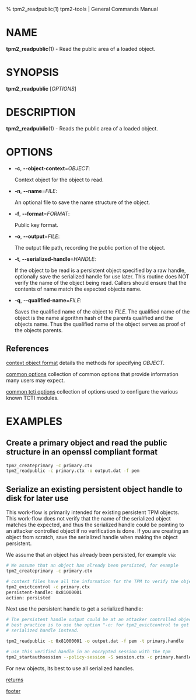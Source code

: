 % tpm2_readpublic(1) tpm2-tools | General Commands Manual

# NAME

**tpm2_readpublic**(1) - Read the public area of a loaded object.

# SYNOPSIS

**tpm2_readpublic** [*OPTIONS*]

# DESCRIPTION

**tpm2_readpublic**(1) - Reads the public area of a loaded object.

# OPTIONS

  * **-c**, **\--object-context**=_OBJECT_:

    Context object for the object to read.

  * **-n**, **\--name**=_FILE_:

    An optional file to save the name structure of the object.

  * **-f**, **\--format**=_FORMAT_:

    Public key format.

  * **-o**, **\--output**=_FILE_:

    The output file path, recording the public portion of the object.

  * **-t**, **\--serialized-handle**=_HANDLE_:

    If the object to be read is a persistent object specified by a raw handle,
    optionally save the serialized handle for use later. This routine does NOT verify the name of the object being read. Callers should ensure that the
    contents of name match the expected objects name.

  * **-q**, **\--qualified-name**=_FILE_:

    Saves the qualified name of the object to _FILE_. The qualified name of the object is the name algorithm hash of
    the parents qualified and the objects name. Thus the qualified name of the object serves as proof of the objects
    parents.

## References

[context object format](common/ctxobj.md) details the methods for specifying
_OBJECT_.

[common options](common/options.md) collection of common options that provide
information many users may expect.

[common tcti options](common/tcti.md) collection of options used to configure
the various known TCTI modules.
# EXAMPLES

## Create a primary object and read the public structure in an openssl compliant format
```bash
tpm2_createprimary -c primary.ctx
tpm2_readpublic -c primary.ctx -o output.dat -f pem
```

## Serialize an existing persistent object handle to disk for later use

This work-flow is primarily intended for existing persistent TPM objects. This
work-flow does not verify that the name of the serialized object matches the
expected, and thus the serialized handle could be pointing to an attacker
controlled object if no verification is done. If you are creating an object from
scratch, save the serialized handle when making the object persistent.

We assume that an object has already been persisted, for example via:

```bash
# We assume that an object has already been persisted, for example
tpm2_createprimary -c primary.ctx

# context files have all the information for the TPM to verify the object
tpm2_evictcontrol -c primary.ctx
persistent-handle: 0x81000001
action: persisted
```

Next use the persistent handle to get a serialized handle:

```bash
# The persistent handle output could be at an attacker controlled object,
# best practice is to use the option "-o: for tpm2_evictcontrol to get a
# serialized handle instead.

tpm2_readpublic -c 0x81000001 -o output.dat -f pem -t primary.handle

# use this verified handle in an encrypted session with the tpm
tpm2_startauthsession --policy-session -S session.ctx -c primary.handle
```

For new objects, its best to use all serialized handles.

[returns](common/returns.md)

[footer](common/footer.md)
